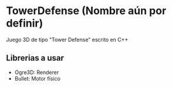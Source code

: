 # TowerDefense (Nombre aún por definir)

Juego 3D de tipo "Tower Defense" escrito en C++ 

## Librerias a usar

* Ogre3D: Renderer
* Bullet: Motor físico


